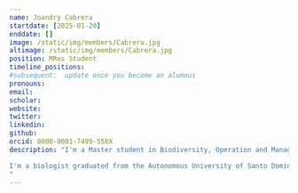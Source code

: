 ```yaml
---
name: Joandry Cabrera
startdate: [2025-01-20]
enddate: []
image: /static/img/members/Cabrera.jpg
altimage: /static/img/members/Cabrera.jpg
position: MRes Student
timeline_positions:
#subsequent:  update once you become an alumnus
pronouns: 
email: 
scholar:
website:
twitter:
linkedin:
github: 
orcid: 0000-0001-7499-558X
description: "I'm a Master student in Biodiversity, Operation and Management of Ecosystems at the University of the Basque Country (Spain). My thesis is jointly supervised by [Dr Isabel Donoso](https://www.ikerbasque.net/en/isabel-donoso), research fellow at [BC3](https://www.bc3research.org/) in Bilbao and Miguel. My research focuses on understanding the drivers of variability in the structure of plant-frugivore interaction networks and the dispersion of seeds by birds.

I'm a biologist graduated from the Autonomous University of Santo Domingo (Dominican Republic), where I did my thesis about a population study of *Trachemys stejnegeri vicina*. I have participated as a research assistant in the Project of the Impact of Climate Variability in *Strombus pugilis* populations, in addition to working closely on biological fisheries and aquaculture topics, as well as in areas such as herpetology and ornithology, carrying out monitoring in urban parks and protected areas.
"
---
```


